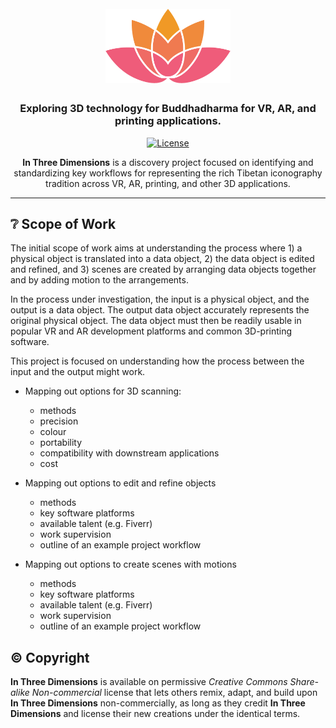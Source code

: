 <h1 align="center">
  <br>
  <a href="http://lotuskingtrust.org"><img src="https://raw.githubusercontent.com/Lotus-King-Research/Home/main/Assets/Images/Lotus-King-Research-Logo-Transparent.png" alt="Lotus King Research" width="200"></a>
  <br>
</h1>

<h3 align="center">Exploring 3D technology for Buddhadharma for VR, AR, and printing applications.</h3>

<p align="center">
  
  <a href="https://mirrors.creativecommons.org/presskit/buttons/88x31/png/by-sa.png">
    <img width=150px src="https://upload.wikimedia.org/wikipedia/commons/thumb/1/12/Cc-by-nc-sa_icon.svg/1280px-Cc-by-nc-sa_icon.svg.png" alt="License">
  </a>
</p>

<p align="center"> <b>In Three Dimensions</b> is a discovery project focused on identifying and standardizing key workflows for representing the rich Tibetan iconography tradition across VR, AR, printing, and other 3D applications. 
</p>

<hr>

## :grey_question: Scope of Work

The initial scope of work aims at understanding the process where 1) a physical object is translated into a data object, 2) the data object is edited and refined, and 3) scenes are created by arranging data objects together and by adding motion to the arrangements. 

In the process under investigation, the input is a physical object, and the output is a data object. The output data object accurately represents the original physical object. The data object must then be readily usable in popular VR and AR development platforms and common 3D-printing software. 

This project is focused on understanding how the process between the input and the output might work.

- Mapping out options for 3D scanning:
  - methods
  - precision
  - colour
  - portability
  - compatibility with downstream applications
  - cost

- Mapping out options to edit and refine objects
  - methods
  - key software platforms
  - available talent (e.g. Fiverr)
  - work supervision
  - outline of an example project workflow

- Mapping out options to create scenes with motions
  - methods
  - key software platforms
  - available talent (e.g. Fiverr)
  - work supervision
  - outline of an example project workflow

## :copyright: Copyright

**In Three Dimensions** is available on permissive _Creative Commons Share-alike Non-commercial_ license that lets others remix, adapt, and build upon **In Three Dimensions** non-commercially, as long as they credit **In Three Dimensions** and license their new creations under the identical terms.
